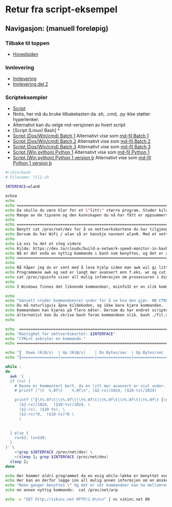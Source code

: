 # Retur fra script-eksempel
## Navigasjon: (manuell foreløpig)
### Tilbake til toppen
- [Hovedsiden](../README.md)
### Innlevering
- [Innlevering](../innlevering/innlevering001.md)
- [Innlevering del 2](../innlevering/innlevering002_lite_tekst_noe_kode.md)
### Scripteksempler
- [Script](./README.md)
- Notis, her må du bruke tilbaketasten da .sh, .cmd, .py ikke støtter hyperlenker.
- Alternativt kan du velge md-versjonen av hvert script
- [Script (Linux) Bash] * 
- [Script (Dos/Win/cmd) Batch 1](./batch01.cmd) Alternativt vise som [md-fil Batch 1](./batch01_cmd.md)  
- [Script (Dos/Win/cmd) Batch 2](./batch02.cmd) Alternativt vise som [md-fil Batch 2](./batch02_cmd.md)  
- [Script (Dos/Win/cmd) Batch 3](./batch03.cmd) Alternativt vise som [md-fil Batch 3](./batch03_cmd.md)  
- [Script (Win python) Python 1](./python01.py) Alternativt vise som [md-fil Python 1](./python01_py.md)  
- [Script (Win python) Python 1 versjon b](./python01b.py) Alternativt vise som [md-fil Python 1 versjon b](./python01b_py.md)  
<!-- 
- [Script (Linux python) Python 2](./python02.py) NB ikke klar enda 
- [Script (OS uavhengig python) Python 3](./python03.py) NB ikke klar enda 
-->
```bash
#!/bin/bash
# Filename: fil2.sh

INTERFACE=wlan0

echoa
echo
echo ================================================================================================================
echo Da skulle du være klar for et \"litt\" større program. Studer kildekoden og test programmet
echo Mange av de tipsene og den kunnskapen du nå har fått er oppsummert i dette programmet.
echo
echo ================================================================================================================
echo Benytt cat /proc/net/dev for å se nettverkskortene du har tilgjengelig.
echo Dersom du har WiFi / wlan så er kanskje navnent wlan0. Med et nettverkskort med kabel er navnet muligens eth0.
echo
echo La oss ta det et steg videre
echo Kilde: https://dev.to/cloudx/build-a-network-speed-monitor-in-bash-with-awk-1pga
echo Nå er det enda en nyttig kommando i bash som benyttes, og det er awk
echo ================================================================================================================
echo
echo Nå håper jeg du er vant med å lese hjelp siden man awk wil gi litt hjelp.
echo Programmene awk og sed er langt mer avansert enn f.eks. wc og cut og her brukes kunnskap om at på linux er alt en fil.
echo cat /proc/cpuinfo viser all mulig infomrasjon om prosessoren i din datamaskin som om det var en fil / et dokument.
echo
echo I Windows finnes det liknende kommandoer, msinfo32 er en slik kommando.

echo
echo "Uansett studer kommandoen(e) under for å se hva den gjør. NB CTRL+C avbryter en kommando."
echo Du må naturligvis åpne kildekoden, og ikke bare kjøre kommanden.
echo Kommandoen kan kjøres på flere måter. Dersom du har endret scriptet med chmod +x fil.sh kan det kjøres som et program,
echo alternativt kan du skrive bash foran kommandoen slik. bash ./fil.sh
echo

echo  ================================================================================================
echo "Hastighet for nettverkskortet: $INTERFACE"
echo "CTRL+C avbryter en kommando."
echo ==================================================================================================

echo "║  Down (KiB/s)  | Up (KiB/s)    | Dn Bytes/sec  | Up Bytes/sec  |  Dn bits/sec  | Up bps        ║" 
echo "║================|===============|===============|===============|===============|===============║"

while :
do
  awk '{
  if (rx) {
    # Denne er kommentert bort, da en litt mer avansert er vist under. Ta bort kommentar og for å se linjen.
    # printf ("\t  %.0f\t    %.0f\n", ($2-rx)/1024, ($10-tx)/1024)

    printf ("║\t%.0f\t|\t%.0f\t|\t%.0f\t|\t%.0f\t|\t%.0f\t|\t%.0f\t ║\n", \
      ($2-rx)/1024,  ($10-tx)/1024, \
      ($2-rx), ($10-tx), \
      ($2-rx)*8,  ($10-tx)*8 \
      )
    

  } else {
    rx=$2; tx=$10;
  }
}' \
    <(grep $INTERFACE /proc/net/dev) \
    <(sleep 1; grep $INTERFACE /proc/net/dev)
  sleep 2;
done

echo Her kommer aldri programmet da en evig while-løkke er benyttet over.
echo Her kan en derfor legge inn all mulig annen informsjon om en ønsker.
echo "Noen ganger benyttes \" Og det er når kommandoer kan ha mellomrom eller spesielle tegn."
echo en annen nyttig kommando:  cat /proc/net/arp 

echo -e "GET http://vikinc.net HTTP/1.0\n\n" | nc vikinc.net 80
```
